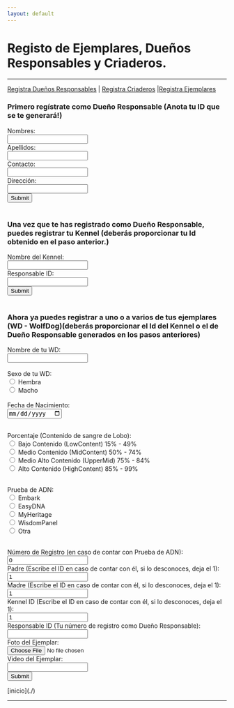 ```yaml
---
layout: default
---
```

# Registo de Ejemplares, Dueños Responsables y Criaderos.
***

[Registra Dueños Responsables](./p_r_duenos.md) | [Registra Criaderos](./p_r_criaderos.md) |[Registra Ejemplares](./p_r_ejemplares.md) 


### Primero regístrate como Dueño Responsable (Anota tu ID que se te generará!)
<form action="http://152.70.122.144/amexpl/ins_pers.php" method="post" target="_blank">
Nombres:<br><input type="text" name="name"><br>
Apellidos:<br><input type="text" name="lastname"><br>
Contacto:<br><input type="text" name="contact"><br>
Dirección:<br><input type="text" name="address"><br>
<input type="submit"><br><br>
</form>

### Una vez que te has registrado como Dueño Responsable, puedes registrar tu Kennel (deberás proporcionar tu Id obtenido en el paso anterior.)
<form action="http://152.70.122.144/amexpl/ins_kennel.php" method="post" target="_blank">
Nombre del Kennel:<br><input type="text" name="criadero"><br>
Responsable ID:<br><input type="text" name="responsable"><br>
<input type="submit"><br><br>
</form>

### Ahora ya puedes registrar a uno o a varios de tus ejemplares (WD - WolfDog)(deberás proporcionar el Id del Kennel o el de Dueño Responsable generados en los pasos anteriores)
<form action="http://152.70.122.144/amexpl/ins_ejemplar.php" method="post" target="_blank">
Nombre de tu WD:<br><input type="text" name="ejemplar"><br><br>
Sexo de tu WD:<br>
<input type="radio" id="Hembra" name="sexo" value="Hembra">
<label for="Hembra">Hembra</label><br>
<input type="radio" id="Macho" name="sexo" value="Macho">
<label for="Macho">Macho</label><br><br>
Fecha de Nacimiento:<br><input type="date" name="fnacim"><br><br>

Porcentaje (Contenido de sangre de Lobo):<br>
<input type="radio" id="LC" name="porcentaje" value="LC">
<label for="LC">Bajo Contenido (LowContent) 15% - 49% </label><br>
<input type="radio" id="MC" name="porcentaje" value="MC">
<label for="MC">Medio Contenido (MidContent) 50% - 74% </label><br>
<input type="radio" id="UMC" name="porcentaje" value="UMC">
<label for="UMC">Medio Alto Contenido (UpperMid) 75% - 84% </label><br>
<input type="radio" id="HC" name="porcentaje" value="HC">
<label for="HC">Alto Contenido (HighContent) 85% - 99% </label><br><br>
  
Prueba de ADN:<br>
<input type="radio" id="Embark" name="prueba" value="Embark">
<label for="Embark">Embark</label><br>
<input type="radio" id="EasyDNA" name="prueba" value="EasyDNA">
<label for="EasyDNA">EasyDNA</label><br>
<input type="radio" id="MyHeritage" name="prueba" value="MyHeritage">
<label for="MyHeritage">MyHeritage</label><br>
<input type="radio" id="WisdomPanel" name="prueba" value="WisdomPanel">
<label for="WisdomPanel">WisdomPanel</label><br>
<input type="radio" id="Otra" name="prueba" value="Otra">
<label for="Otra">Otra</label><br><br>

Número de Registro (en caso de contar con Prueba de ADN):<br><input type="text" name="regprueba" value="0"><br>
Padre (Escribe el ID en caso de contar con él, si lo desconoces, deja el 1):<br><input type="number" name="fatherid" value="1"><br>
Madre (Escribe el ID en caso de contar con él, si lo desconoces, deja el 1):<br><input type="number" name="motherid" value="1"><br>
Kennel ID (Escribe el ID en caso de contar con él, si lo desconoces, deja el 1):<br><input type="number" name="kennelid" value="1"><br>
Responsable ID (Tu número de registro como Dueño Responsable):<br><input type="number" name="responsable"><br>
Foto del Ejemplar:<br> <input type="file" name="foto"><br>
Video del Ejemplar:<br><input type="url" name="video"><br>
<input type="submit">
</form>
[inicio](./)

***
